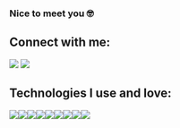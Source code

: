 ### Nice to meet you 🤓

## Connect with me:

<a href="https://www.linkedin.com/in/jhilesyoung/" width="32px" target="_blank"> <img src="https://img.icons8.com/clouds/100/000000/linkedin.png"/></a> <a href="https://angel.co/u/jhilesyoung-gmail-com" width="32px" target="_blank"> <img src="https://img.icons8.com/clouds/100/000000/angel-with-sword.png"/></a>

## Technologies I use and love:

<img src="https://img.icons8.com/dusk/64/000000/react.png"/><img src="https://img.icons8.com/dusk/64/000000/ruby-programming-language.png"/><img src="https://img.icons8.com/dusk/64/000000/webpack.png"/><img src="https://img.icons8.com/dusk/64/000000/salesforce.png"/><img src="https://img.icons8.com/dusk/64/000000/javascript.png"/><img src="https://img.icons8.com/dusk/64/000000/html-5.png"/><img src="https://img.icons8.com/dusk/64/000000/css3.png"/><img src="https://img.icons8.com/dusk/64/000000/babel.png"/><img src="https://img.icons8.com/dusk/64/000000/visual-studio-code-2019.png"/>



<!--
**jhilesyoung/jhilesyoung** is a ✨ _special_ ✨ repository because its `README.md` (this file) appears on your GitHub profile.

Here are some ideas to get you started:

- 🔭 I’m currently working on ...
- 🌱 I’m currently learning ...
- 👯 I’m looking to collaborate on ...
- 🤔 I’m looking for help with ...
- 💬 Ask me about ...
- 📫 How to reach me: ...
- 😄 Pronouns: ...
- ⚡ Fun fact: ...
-->
